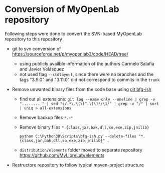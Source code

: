 # Conversion of MyOpenLab repository

Following steps were done to convert the SVN-based MyOpenLab repository to this repository

- git to svn conversion of <https://sourceforge.net/p/myopenlab3/code/HEAD/tree/>

  - using publicly availble information of the authors Carmelo Salafia and Javier Velásquez
  - not used flag `--stdlayout`, since there were no branches and the tags "3.9.0" and "3.11.0" did not correspond to commits in the `trunk`

- Remove unwanted binary files from the code base using [git bfg-ish](https://github.com/newren/git-filter-repo/blob/master/contrib/filter-repo-demos/bfg-ish)

  - find out all extensions: `git log --name-only --oneline | grep -v  "........ " | sed "s/.*\.\(\[^.\]\)*/\1/" | grep -v "/" | sort | uniq > all-extensions`
  - Remove backup files `*.~*`
  - Remove binary files `*.{class,jar,bak,dll,so,exe,zip,jnilib}`

    ```terminal
    python C:\Python38\Scripts\bfg-ish.py --delete-files "*.{class,jar,bak,dll,so,exe,zip,jnilib}" .
    ```

  - `distribution/elements` folder moved to separate repository <https://github.com/MyLibreLab/elements>

- Restructore repository to follow typical maven-project structure

